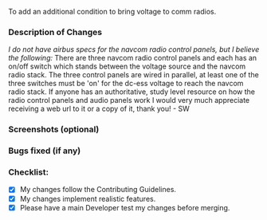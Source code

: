 To add an additional condition to bring voltage to comm radios.

### Description of Changes
*I do not have airbus specs for the navcom radio control panels, but I believe the following:*
There are three navcom radio control panels and each has an on/off switch which stands between the voltage source and the navcom radio stack.
The three control panels are wired in parallel, at least one of the three switches must be 'on' for the dc-ess voltage to reach
the navcom radio stack.
If anyone has an authoritative, study level resource on how the radio control panels and audio panels work I would very much appreciate receiving
a web url to it or a copy of it, thank you! - SW
### Screenshots (optional)

### Bugs fixed (if any)
<!-- If you fixed any bugs, describe them here. State issue number if applicable. -->

### Checklist:
<!-- [ ] = Unchecked, [x] = Checked. -->
* [x] My changes follow the Contributing Guidelines. <!-- See CONTRIBUTING.md to verify. -->
* [x] My changes implement realistic features. <!-- Only aircraft changes require this. -->
* [x] Please have a main Developer test my changes before merging. <!-- We will always briefly test, but if it needs a "full" test, please check). -->

<!-- If you changes are not ready for merging, please submit this as a draft pull request. If it is ready, submit it as a regular pull request. -->